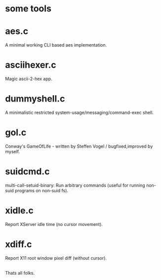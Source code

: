 some tools
========

aes.c
========
A minimal working CLI based aes implementation.<br />

asciihexer.c
========
Magic ascii-2-hex app.<br />

dummyshell.c
========
A minimalistic restricted system-usage/messaging/command-exec shell.<br />

gol.c
========
Conway's GameOfLife - written by Steffen Vogel / bugfixed,improved by myself. <br />

suidcmd.c
========
multi-call-setuid-binary: Run arbitrary commands (useful for running non-suid programs on non-suid fs).<br />

xidle.c
========
Report XServer idle time (no cursor movement).<br />

xdiff.c
========
Report X11 root window pixel diff (without cursor).<br />

<br />
Thats all folks.<br />
